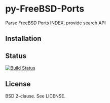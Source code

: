 py-FreeBSD-Ports
========

Parse FreeBSD Ports INDEX, provide search API

Installation
------------

Status
------
[![Build Status](https://api.cirrus-ci.com/github/swills/py-FreeBSD-ports.svg)](https://cirrus-ci.com/github/swills/py-FreeBSD-ports)

License
-------

BSD 2-clause. See LICENSE.
